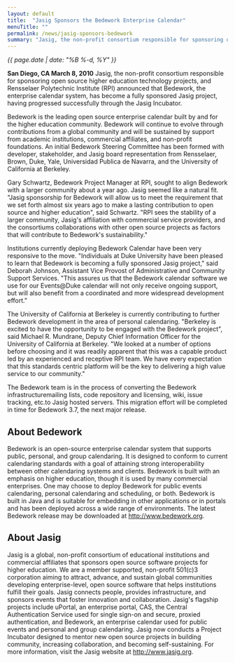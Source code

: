```yaml
---
layout: default
title:  "Jasig Sponsors the Bedework Enterprise Calendar"
menuTitle: ""
permalink: /news/jasig-sponsors-bedework
summary: "Jasig, the non-profit consortium responsible for sponsoring open source higher education technology projects, and Rensselaer Polytechnic Institute (RPI) announced that Bedework, the enterprise calendar system, has become a fully sponsored Jasig project."
---
```


*<time>{{ page.date | date: "%B %-d, %Y" }}</time>*

<p>
<strong>San Diego, CA March 8, 2010</strong> Jasig, the
    non-profit consortium responsible for sponsoring open source
    higher education technology projects, and Rensselaer
    Polytechnic Institute (RPI) announced that Bedework, the
    enterprise calendar system, has become a fully sponsored Jasig
    project, having progressed successfully through the Jasig
    Incubator.</p>
<p>Bedework is the leading open source enterprise calendar
    built by and for the higher education community. Bedework will
    continue to evolve through contributions from a global
    community and will be sustained by support from academic
    institutions, commercial affiliates, and non-profit
    foundations. An initial Bedework Steering Committee has been
    formed with developer, stakeholder, and Jasig board
    representation from Rensselaer, Brown, Duke, Yale, Universidad
    Publica de Navarra, and the University of California at
    Berkeley.</p>
<p>Gary Schwartz, Bedework Project Manager at RPI, sought to
    align Bedework with a larger community about a year ago. Jasig
    seemed like a natural fit. "Jasig sponsorship for Bedework will
    allow us to meet the requirement that we set forth almost six
    years ago to make a lasting contribution to open source and
    higher education", said Schwartz. "RPI sees the stability of a
    larger community, Jasig's affiliation with commercial service
    providers, and the consortiums collaborations with other open
    source projects as factors that will contribute to Bedework's
    sustainability."</p>
<p>Institutions currently deploying Bedework Calendar have been
    very responsive to the move. "Individuals at Duke University
    have been pleased to learn that Bedework is becoming a fully
    sponsored Jasig project," said Deborah Johnson, Assistant Vice
    Provost of Administrative and Community Support Services. "This
    assures us that the Bedework calendar software we use for our
    Events@Duke calendar will not only receive ongoing support, but
    will also benefit from a coordinated and more widespread
    development effort."</p>
<p>The University of California at Berkeley is currently
    contributing to further Bedework development in the area of
    personal calendaring. "Berkeley is excited to have the
    opportunity to be engaged with the Bedework project", said
    Michael R. Mundrane, Deputy Chief Information Officer for the
    University of California at Berkeley. "We looked at a number of
    options before choosing and it was readily apparent that this
    was a capable product led by an experienced and receptive RPI
    team. We have every expectation that this standards centric
    platform will be the key to delivering a high value service to
    our community."</p>
<p>The Bedework team is in the process of converting the
    Bedework infrastructuremailing lists, code repository and
    licensing, wiki, issue tracking, etc.to Jasig hosted servers.
    This migration effort will be completed in time for Bedework
    3.7, the next major release.</p>
<h2>About Bedework</h2>
<p>Bedework is an open-source enterprise calendar system that
    supports public, personal, and group calendaring. It is
    designed to conform to current calendaring standards with a
    goal of attaining strong interoperability between other
    calendaring systems and clients. Bedework is built with an
    emphasis on higher education, though it is used by many
    commercial enterprises. One may choose to deploy Bedework for
    public events calendaring, personal calendaring and scheduling,
    or both. Bedework is built in Java and is suitable for
    embedding in other applications or in portals and has been
    deployed across a wide range of environments. The latest
    Bedework release may be downloaded at <a href="http://www.bedework.org/">http://www.bedework.org</a>.</p>
<h2>About Jasig</h2>
<p>Jasig is a global, non-profit consortium of educational
    institutions and commercial affiliates that sponsors open
    source software projects for higher education. We are a member
    supported, non-profit 501(c)3 corporation aiming to attract,
    advance, and sustain global communities developing
    enterprise-level, open source software that helps institutions
    fulfill their goals. Jasig connects people, provides
    infrastructure, and sponsors events that foster innovation and
    collaboration. Jasig's flagship projects include uPortal, an
    enterprise portal, CAS, the Central Authentication Service used
    for single sign-on and secure, proxied authentication, and
    Bedework, an enterprise calendar used for public events and
    personal and group calendaring. Jasig now conducts a Project
    Incubator designed to mentor new open source projects in
    building community, increasing collaboration, and becoming
    self-sustaining. For more information, visit the Jasig website
    at <a href="http://www.jasig.org/">http://www.jasig.org</a>.</p>

